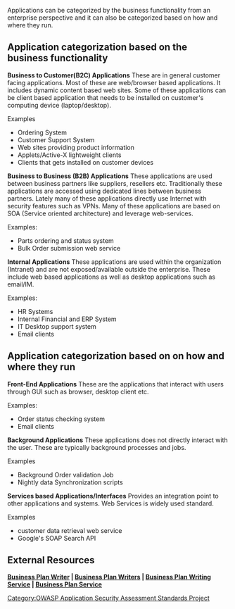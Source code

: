 Applications can be categorized by the business functionality from an
enterprise perspective and it can also be categorized based on how and
where they run.

## Application categorization based on the business functionality

**Business to Customer(B2C) Applications** These are in general customer
facing applications. Most of these are web/browser based applications.
It includes dynamic content based web sites. Some of these applications
can be client based application that needs to be installed on customer's
computing device (laptop/desktop).

Examples

  - Ordering System
  - Customer Support System
  - Web sites providing product information
  - Applets/Active-X lightweight clients
  - Clients that gets installed on customer devices

**Business to Business (B2B) Applications** These applications are used
between business partners like suppliers, resellers etc. Traditionally
these applications are accessed using dedicated lines between business
partners. Lately many of these applications directly use Internet with
security features such as VPNs. Many of these applications are based on
SOA (Service oriented architecture) and leverage web-services.

Examples:

  - Parts ordering and status system
  - Bulk Order submission web service

**Internal Applications** These applications are used within the
organization (Intranet) and are not exposed/available outside the
enterprise. These include web based applications as well as desktop
applications such as email/IM.

Examples:

  - HR Systems
  - Internal Financial and ERP System
  - IT Desktop support system
  - Email clients

## Application categorization based on on how and where they run

**Front-End Applications** These are the applications that interact with
users through GUI such as browser, desktop client etc.

Examples:

  - Order status checking system
  - Email clients

**Background Applications** These applications does not directly
interact with the user. These are typically background processes and
jobs.

Examples

  - Background Order validation Job
  - Nightly data Synchronization scripts

**Services based Applications/Interfaces** Provides an integration point
to other applications and systems. Web Services is widely used standard.

Examples

  - customer data retrieval web service
  - Google's SOAP Search API

## External Resources

**[Business Plan Writer](http://www.bizplancorner.com/) | [Business Plan
Writers](http://www.bizplancorner.com/articles/22/business-plan-writers.aspx)
| [Business Plan Writing
Service](http://www.bizplancorner.com/articles/1/business_plan_writing_service.aspx)
| [Business Plan
Service](http://www.bizplancorner.com/articles/24/business-plan-service.aspx)**

[Category:OWASP Application Security Assessment Standards
Project](Category:OWASP_Application_Security_Assessment_Standards_Project "wikilink")